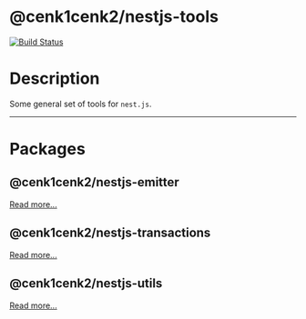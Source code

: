 # @cenk1cenk2/nestjs-tools

[![Build Status](https://drone.kilic.dev/api/badges/cenk1cenk2/nestjs-tools/status.svg)](https://drone.kilic.dev/cenk1cenk2/nestjs-tools)

# Description
Some general set of tools for `nest.js`.

<!-- toc -->



<!-- tocstop -->

---

# Packages

## @cenk1cenk2/nestjs-emitter

[Read more...](./packages/nestjs-emitter/README.md)

## @cenk1cenk2/nestjs-transactions

[Read more...](./packages/nestjs-transactions/README.md)

## @cenk1cenk2/nestjs-utils

[Read more...](./packages/nestjs-utils/README.md)
